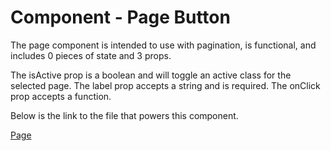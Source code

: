 # Component - Page Button

The page component is intended to use with pagination, is functional, and includes 0 pieces of state and 3 props.

The isActive prop is a boolean and will toggle an active class for the selected page. The label prop accepts a string and is required. The onClick prop accepts a function.

Below is the link to the file that powers this component.

[Page](https://github.com/joeHillman/react-workbench/blob/master/src/components/pagination/Page.js)
